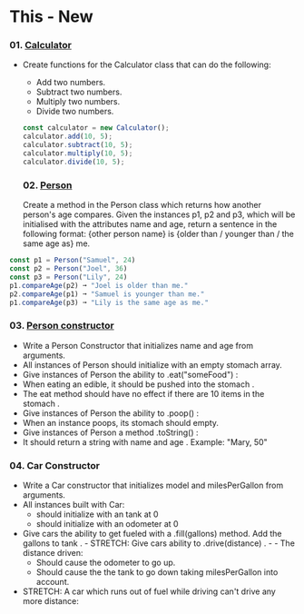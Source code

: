 # This - New

### 01. [Calculator](Calculator.js)

- Create functions for the Calculator class that can do the following:

  - Add two numbers.
  - Subtract two numbers.
  - Multiply two numbers.
  - Divide two numbers.

  ```js
  const calculator = new Calculator();
  calculator.add(10, 5);
  calculator.subtract(10, 5);
  calculator.multiply(10, 5);
  calculator.divide(10, 5);
  ```

  ### 02. [Person](Person.js)

  Create a method in the Person class which returns how another person's age compares. Given the instances p1, p2 and p3, which will be initialised with the attributes
name and age, return a sentence in the following format:
{other person name} is {older than / younger than / the same age as} me.

```js
const p1 = Person("Samuel", 24)
const p2 = Person("Joel", 36)
const p3 = Person("Lily", 24)
p1.compareAge(p2) ➞ "Joel is older than me."
p2.compareAge(p1) ➞ "Samuel is younger than me."
p1.compareAge(p3) ➞ "Lily is the same age as me."
```

### 03. [Person constructor](personConstructor.js)

- Write a Person Constructor that initializes name and age from arguments.
- All instances of Person should initialize with an empty stomach array.
- Give instances of Person the ability to .eat("someFood") :
- When eating an edible, it should be pushed into the stomach .
- The eat method should have no effect if there are 10 items in the stomach .
- Give instances of Person the ability to .poop() :
- When an instance poops, its stomach should empty.
- Give instances of Person a method .toString() :
- It should return a string with name and age . Example: "Mary, 50"

### 04. Car Constructor

- Write a Car constructor that initializes model and milesPerGallon from arguments.
- All instances built with Car:
  - should initialize with an tank at 0
  - should initialize with an odometer at 0
- Give cars the ability to get fueled with a .fill(gallons) method. Add the gallons to tank . - STRETCH: Give cars ability to .drive(distance) . - - The distance driven:
  - Should cause the odometer to go up.
  - Should cause the the tank to go down taking milesPerGallon into account.
- STRETCH: A car which runs out of fuel while driving can't drive any more distance: